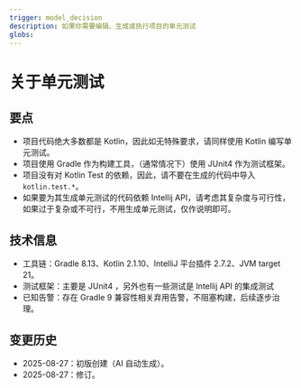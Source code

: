 ```yaml
---
trigger: model_decision
description: 如果你需要编辑、生成或执行项目的单元测试
globs: 
---
```


# 关于单元测试

## 要点

- 项目代码绝大多数都是 Kotlin，因此如无特殊要求，请同样使用 Kotlin 编写单元测试。
- 项目使用 Gradle 作为构建工具，（通常情况下）使用 JUnit4 作为测试框架。
- 项目没有对 Kotlin Test 的依赖，因此，请不要在生成的代码中导入 `kotlin.test.*`。
- 如果要为其生成单元测试的代码依赖 Intellij API，请考虑其复杂度与可行性，如果过于复杂或不可行，不用生成单元测试，仅作说明即可。

## 技术信息

- 工具链：Gradle 8.13、Kotlin 2.1.10、IntelliJ 平台插件 2.7.2、JVM target 21。
- 测试框架：主要是 JUnit4 ，另外也有一些测试是 Intellij API 的集成测试
- 已知告警：存在 Gradle 9 兼容性相关弃用告警，不阻塞构建，后续逐步治理。

## 变更历史

- 2025-08-27：初版创建（AI 自动生成）。
- 2025-08-27：修订。